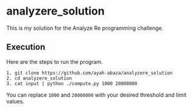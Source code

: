 # analyzere_solution

This is my solution for the Analyze Re programming challenge.

## Execution
Here are the steps to run the program.
```
1. git clone https://github.com/ayah-abaza/analyzere_solution
2. cd analyzere_solution
3. cat input | python ./compute.py 1000 20000000
```
You can replace `1000` and `20000000` with your desired threshold and limit values.

